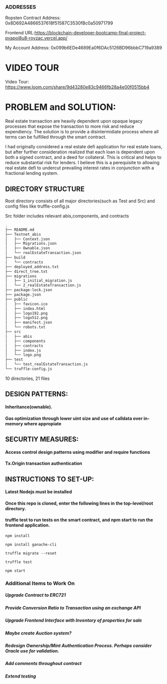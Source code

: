 ### ADDRESSES

Ropsten Contract Address: 0x8D692A4866537618f51587C3530fBc0a50971799 

Frontend URL:https://blockchain-developer-bootcamp-final-project-pvapoi8u8-royzac.vercel.app/

My Account Address: 0x099b6EDe4689Ea0f6DAc5126BD96bbbC719a9389

# VIDEO TOUR

Video Tour: https://www.loom.com/share/9d43280e83c9466fb28a4e00f0515bb4

# PROBLEM and SOLUTION:

Real estate transaction are heavily dependent upon opaque legacy processes that expose the transaction to more risk and reduce expendiency.
The solution is to provide a disintermidiate process where all terms can be fulfilled through the smart contract.

I had originally considered a real estate defi application for real estate loans, but after further consideration realized that each loan is dependent upon both a signed contract, and a deed for collateral. This is critical and helps to reduce substantial risk for lenders. I believe this is a perequisite to allowing real estate defi to undercut prevailing interest rates in conjunction with a fractional lending system.


## DIRECTORY STRUCTURE

Root directory consists of all major directories(such as Test and Src) 
and config files like truffle-config.js

Src folder includes relevant abis,components, and contracts

```bash
.
├── README.md
├── Testnet_abis
│   ├── Context.json
│   ├── Migrations.json
│   ├── Ownable.json
│   └── realEstateTransaction.json
├── build
│   └── contracts
├── deployed_address.txt
├── direct_tree.txt
├── migrations
│   ├── 1_initial_migration.js
│   └── 2_realEstateTransaction.js
├── package-lock.json
├── package.json
├── public
│   ├── favicon.ico
│   ├── index.html
│   ├── logo192.png
│   ├── logo512.png
│   ├── manifest.json
│   └── robots.txt
├── src
│   ├── abis
│   ├── components
│   ├── contracts
│   ├── index.js
│   └── logo.png
├── test
│   └── test_realEstateTransaction.js
└── truffle-config.js
```

10 directories, 21 files



## DESIGN PATTERNS:

#### Inheritance(ownable).
#### Gas optimization through lower uint size and use of calldata over in-memory where appropiate




## SECURTIY MEASURES:

#### Access control design patterns using modifier and require functions
#### Tx.Origin transaction authentication




## INSTRUCTIONS TO SET-UP:


#### Latest Nodejs must be installed
#### Once this repo is cloned, enter the following lines in the top-level/root directory.
#### truffle test to run tests on the smart contract, and npm start to run the frontend application.

``` 
npm install

npm install ganache-cli

truffle migrate --reset

truffle test

npm start

```



### Additional Items to Work On
##### Upgrade Contract to ERC721

##### Provide Conversion Ratio to Transaction using an exchange API

##### Upgrade Frontend Interface with Inventory of properties for sale


##### Maybe create Auction system?

##### Redesign Ownership/Mint Authentication Process. Perhaps consider Oracle use for validation.

##### Add comments throughout contract

##### Extend testing

